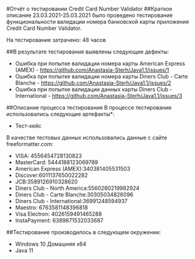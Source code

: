 #Отчёт о тестировании Credit Card Number Validator
##Краткое описание
23.03.2021-25.03.2021 было проведено тестирование функциональности валидации номера банковской карты приложения Credit Card Number Validator.

На тестирование затрачено: 48 часов

##В результате тестирования выявлены следующие дефекты:

* Ошибка при попытке валидации номера карты American Express (AMEX) - https://github.com/Anastasia-Sterh/Java1.1/issues/1
* Ошибка при попытке валидации номера карты Diners Club - Carte Blanche - https://github.com/Anastasia-Sterh/Java1.1/issues/2
* Ошибка при попытке валидации данных карты Diners Club - International - https://github.com/Anastasia-Sterh/Java1.1/issues/3

##Описание процесса тестирования
В процессе тестирования использовались следующие артефакты*:

* Тест-кейс

В качестве тестовых данных использовались данные с сайте freeformatter.com:

* VISA: 4556454728130823
* MasterCard: 5444188123069789
* American Express (AMEX):340381405531503
* Discover:6011137650022282
* JCB:3589126910328620
* Diners Club - North America:5560260219982924
* Diners Club - Carte Blanche:30305034826096
* Diners Club - International:36991248594937
* Maestro: 6763581148396818
* Visa Electron: 4026159491465288
* InstaPayment: 6389871532033687

##Тестирование производилось в следующем окружении:

* Windows 10 Домашняя х64
* Java 11